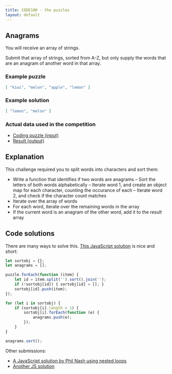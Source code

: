 ```yaml
---
title: CODE100 - the puzzles
layout: default
---
```


## Anagrams

You will receive an array of strings.

Submit that array of strings, sorted from A-Z, but only supply the words that are an anagram of another word in that array.

### Example puzzle

```json
[ "kiwi", "melon", "apple", "lemon" ]
```

### Example solution

```json
[ "lemon", "melon" ]
```
### Actual data used in the competition

- [Coding puzzle (input)](challenge2/puzzle.json)
- [Result (output)](challenge2/result.json)

<!-- details -->
<!-- summary -->
## Explanation
<!-- endsummary -->

This challenge required you to split words into characters and sort them: 

- Write a function that identifies if two words are anagrams
– Sort the letters of both words alphabetically
– Iterate word 1, and create an object map for each character, counting the occurance of each
– Iterate word 2, and check if the character count matches
- Iterate over the array of words
- For each word, iterate over the remaining words in the array
- If the current word is an anagram of the other word, add it to the result array ​

<!-- enddetails -->

<!-- details -->

<!-- summary -->
## Code solutions
<!-- endsummary -->

There are many ways to solve this. [This JavaScript solution](solutions/javascript/solution-2.js) is nice and short:

```javascript
let sortobj = {};
let anagrams = [];

puzzle.forEach(function (item) { 
    let id = item.split('').sort().join('');
    if (!sortobj[id]) { sortobj[id] = []; }
    sortobj[id].push(item); 
});

for (let i in sortobj) {
    if (sortobj[i].length > 1) {
        sortobj[i].forEach(function (e) { 
            anagrams.push(e); 
        });
    }
}

anagrams.sort();
```
Other submissions:

* [A JavaScript solution by Phil Nash using nested loops](solutions/javascript/philnash.js)
* [Another JS solution](solutions/javascript/solution-1.js)

<!-- enddetails -->



